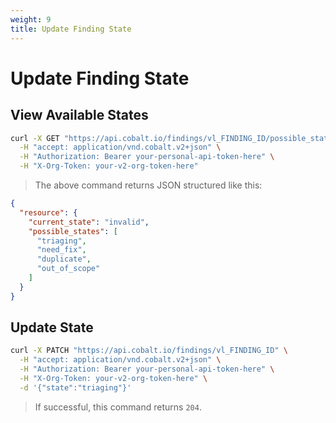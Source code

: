 ```yaml
---
weight: 9
title: Update Finding State
---
```


# Update Finding State

## View Available States

```sh
curl -X GET "https://api.cobalt.io/findings/vl_FINDING_ID/possible_states" \
  -H "accept: application/vnd.cobalt.v2+json" \
  -H "Authorization: Bearer your-personal-api-token-here" \
  -H "X-Org-Token: your-v2-org-token-here"
```

> The above command returns JSON structured like this:

```json
{
  "resource": {
    "current_state": "invalid",
    "possible_states": [
      "triaging",
      "need_fix",
      "duplicate",
      "out_of_scope"
    ]
  }
}
```

## Update State

```sh
curl -X PATCH "https://api.cobalt.io/findings/vl_FINDING_ID" \
  -H "accept: application/vnd.cobalt.v2+json" \
  -H "Authorization: Bearer your-personal-api-token-here" \
  -H "X-Org-Token: your-v2-org-token-here" \
  -d '{"state":"triaging"}'
```

> If successful, this command returns `204`.
